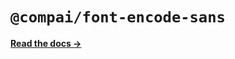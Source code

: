 # `@compai/font-encode-sans`

[**Read the docs &rarr;**](https://components.ai/docs/typefaces/encode-sans)

